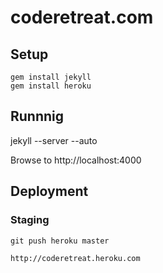 # coderetreat.com

## Setup 

    gem install jekyll
    gem install heroku

## Runnnig

   jekyll --server --auto

Browse to http://localhost:4000

## Deployment

### Staging 

    git push heroku master

    http://coderetreat.heroku.com
